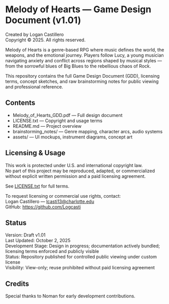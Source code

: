 # Melody of Hearts — Game Design Document (v1.01)

Created by Logan Castillero  
Copyright © 2025. All rights reserved.

Melody of Hearts is a genre-based RPG where music defines the world, the weapons, and the emotional journey. Players follow Lucy, a young musician navigating anxiety and conflict across regions shaped by musical styles — from the sorrowful blues of Big Blues to the rebellious chaos of Rock.

This repository contains the full Game Design Document (GDD), licensing terms, concept sketches, and raw brainstorming notes for public viewing and professional reference.

## Contents

- Melody_of_Hearts_GDD.pdf — Full design document  
- LICENSE.txt — Copyright and usage terms  
- README.md — Project overview  
- brainstorming_notes/ — Genre mapping, character arcs, audio systems  
- assets/ — UI mockups, instrument diagrams, concept art

## Licensing & Usage

This work is protected under U.S. and international copyright law.  
No part of this project may be reproduced, adapted, or commercialized without explicit written permission and a paid licensing agreement.

See [LICENSE.txt](./LICENSE.txt) for full terms.

To request licensing or commercial use rights, contact:  
Logan Castillero — lcasti13@charlotte.edu  
GitHub: https://github.com/Logcasti

## Status

Version: Draft v1.01  
Last Updated: October 2, 2025  
Development Stage: Design in progress; documentation actively bundled; licensing terms enforced and publicly visible  
Status: Repository published for controlled public viewing under custom license  
Visibility: View-only; reuse prohibited without paid licensing agreement

## Credits

Special thanks to Noman for early development contributions.
